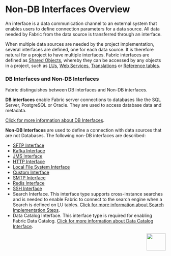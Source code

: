 # Non-DB Interfaces Overview

An interface is a data communication channel to an external system that enables users to define connection parameters for a data source. All data needed by Fabric from the data source is transferred through an interface.

When multiple data sources are needed by the project implementation, several interfaces are defined, one for each data source. It is therefore natural for a project to have multiple interfaces. Fabric interfaces are defined as [Shared Objects](/articles/04_fabric_studio/12_shared_objects.md), whereby they can be accessed by any objects in a project, such as [LUs](/articles/03_logical_units/01_LU_overview.md), [Web Services](/articles/15_web_services_and_graphit/01_web_services_overview.md), [Translations](/articles/09_translations/01_translations_overview_and_use_cases.md) or [Reference tables](/articles/22_reference(commonDB)_tables/01_fabric_commonDB_overview.md).

### DB Interfaces and Non-DB Interfaces

Fabric distinguishes between DB interfaces and Non-DB interfaces.

**DB interfaces** enable Fabric server connections to databases like the SQL Server, PostgreSQL or Oracle. They are used to access database data and metadata.

[Click for more information about DB Interfaces](/articles/05_DB_interfaces/03_DB_interfaces_overview.md).

**Non-DB Interfaces** are used to define a connection with data sources that are not Databases. The following non-DB interfaces are described:

* [SFTP Interface](02_SFTP_interface.md)
* [Kafka Interface](03_kafka_interface.md)
* [JMS Interface](04_JMS_interface.md)
* [HTTP Interface](05_HTTP_interface.md)
* [Local File System Interface](06_local_file_sys.md)
* [Custom Interface](07_custom_interface.md)
* [SMTP Interface](08_SMTP_interface.md)
* [Redis Interface](09_redis_interface.md)
* [SSH Interface](10_SSH_interface.md)
* Search Interface. This interface type supports cross-instance searches and is needed to enable Fabric to connect to the search engine when a Search is defined on LU tables. [Click for more information about Search Implementation Steps](/articles/18_fabric_cdc/cdc_consumers/search/02_search_implementation.md).
* Data Catalog Interface. This interface type is required for enabling Fabric Data Catalog. [Click for more information about Data Catalog Interface](/articles/33_data_catalog/02a_data_catalog_interface.md).



[<img align="right" width="60" height="54" src="/articles/images/Next.png">](02_SFTP_interface.md) 
